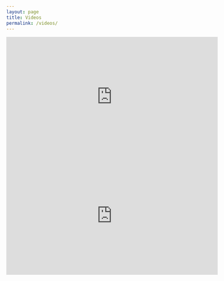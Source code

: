```yaml
---
layout: page
title: Videos
permalink: /videos/
---
```

<iframe width="560" height="315" src="https://youtu.be/Z5Y-eRAxNUM" frameborder="0" allow="autoplay; encrypted-media" allowfullscreen></iframe>
<iframe width="560" height="315" src="https://www.youtube.com/embed/UJi_SPjGAoA" frameborder="0" allow="autoplay; encrypted-media" allowfullscreen></iframe>
